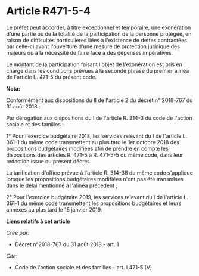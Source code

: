 # Article R471-5-4

Le préfet peut accorder, à titre exceptionnel et temporaire, une exonération d'une partie ou de la totalité de la
participation de la personne protégée, en raison de difficultés particulières liées à l'existence de dettes contractées par
celle-ci avant l'ouverture d'une mesure de protection juridique des majeurs ou à la nécessité de faire face à des dépenses
impératives. 

Le montant de la participation faisant l'objet de l'exonération est pris en charge dans les conditions prévues à la seconde
phrase du premier alinéa de l'article L. 471-5 du présent code.

**Nota:**

Conformément aux dispositions du II de l'article 2 du décret n° 2018-767 du 31 août 2018 :

Par dérogation aux dispositions du I de l'article R. 314-3 du code de l'action sociale et des familles  :

1° Pour l'exercice budgétaire 2018, les services relevant du I de l'article L. 361-1 du même code transmettent au plus tard
le 1er octobre 2018 des propositions budgétaires modifiées afin de prendre en compte les dispositions des articles R. 471-5 à
R. 471-5-5 du même code, dans leur rédaction issue du présent décret.

La tarification d'office prévue à l'article R. 314-38 du même code s'applique lorsque les propositions budgétaires modifiées
n'ont pas été transmises dans le délai mentionné à l'alinéa précédent ;

2° Pour l'exercice budgétaire 2019, les services relevant du I de l'article L. 361-1 du même code transmettent les
propositions budgétaires et leurs annexes au plus tard le 15 janvier 2019.

**Liens relatifs à cet article**

_Créé par_:

  - Décret n°2018-767 du 31 août 2018 - art. 1

_Cite_:

  - Code de l'action sociale et des familles - art. L471-5 (V)
